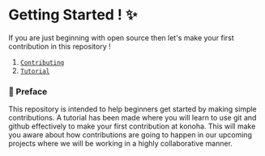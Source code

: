 # Getting Started ! :sparkles:

If you are just beginning with open source then let's make your first contribution in this repository !

1. [`Contributing`](https://github.com/bhavesh-chaudhari/starter/blob/mybranch/CONTRIBUTING.md)
2. [`Tutorial`](https://github.com/bhavesh-chaudhari/starter/blob/mybranch/TUTORIAL.md)

### :page_with_curl: Preface

This repository is intended to help beginners get started by making simple contributions.
A tutorial has been made where you will learn to use git and github effectively to make your first contribution at konoha. This will make you aware about
how contributions are going to happen in our upcoming projects where we will be working in a highly collaborative manner.
